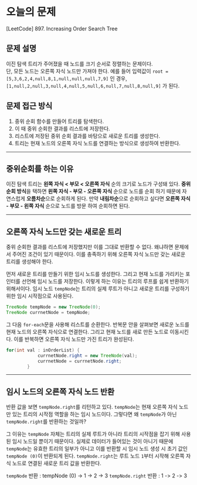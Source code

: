 
# 오늘의 문제
[LeetCode] 897. Increasing Order Search Tree

## 문제 설명
이진 탐색 트리가 주어졌을 때 노드를 크기 순서로 정렬하는 문제이다.  
단, 모든 노드는 오른쪽 자식 노드만 가져야 한다. 
예를 들어 입력값이 `root = [5,3,6,2,4,null,8,1,null,null,null,7,9]` 인 경우,
`[1,null,2,null,3,null,4,null,5,null,6,null,7,null,8,null,9]` 가 된다. 

## 문제 접근 방식 
1. 중위 순회 함수를 만들어 트리를 탐색한다. 
2. 이 때 중위 순회한 결과를 리스트에 저장한다.
3. 리스트에 저장된 중위 순회 결과를 바탕으로 새로운 트리를 생성한다.
4. 트리는 현재 노드의 오른쪽 자식 노드를 연결하는 방식으로 생성하여 반환한다. 

---

## 중위순회를 하는 이유
이진 탐색 트리는 **왼쪽 자식 < 부모 < 오른쪽 자식** 순의 크기로 노드가 구성돼 있다. 
**중위 순회 방식**을 택하면 **왼쪽 자식 - 부모 - 오른쪽 자식** 순으로 노드를 순회 하기 때문에 자연스럽게 **오름차순**으로 순회하게 된다. 
만약 **내림차순**으로 순회하고 싶다면 **오른쪽 자식 - 부모 - 왼쪽 자식** 순으로 노드를 방문 하여 순회하면 된다. 

---

## 오른쪽 자식 노드만 갖는 새로운 트리 
중위 순회한 결과를 리스트에 저장했지만 이를 그대로 반환할 수 없다. 
왜냐하면 문제에서 주어진 조건이 있기 때문이다. 
이를 충족하기 위해 오른쪽 자식 노드만 갖는 새로운 트리를 생성해야 한다. 

먼저 새로운 트리를 만들기 위한 임시 노드를 생성한다. 
그리고 현재 노드를 가리키는 포인터를 선언해 임시 노드를 저장한다. 
이렇게 하는 이유는 트리의 루프를 쉽게 반환하기 위해서이다. 
임시 노드 `tempNode`는 트리의 실제 루트가 아니고 새로운 트리를 구성하기 위한 임시 시작점으로 사용된다. 
```java
TreeNode tempNode = new TreeNode(0);
TreeNode currnetNode = tempNode; 
```

그 다음 `for-each`문을 사용해 리스트를 순환한다. 
반복문 안을 살펴보면 새로운 노드를 현재 노드의 오른쪽 자식으로 연결한다.
그리고 현재 노드를 새로 만든 노드로 이동시킨다. 이를 반복하면 오른쪽 자식 노드만 가진 트리가 완성된다. 
```java
for(int val : inOrderList) {
            currnetNode.right = new TreeNode(val);
            currnetNode = currnetNode.right;
        }
```

---

## 임시 노드의 오른쪽 자식 노드 반환 
반환 값을 보면 `tempNode.right`를 리턴하고 있다.
`tempNode`는 현재 오른쪽 자식 노드만 있는 트리의 시작점 역할을 하는 임시 노드이다. 
그렇다면 왜 `tempNode`가 아닌 `tempNode.right`를 반환하는 것일까? 

그 이유는 `tempNode` 자체는 트리의 실제 루트가 아니라 트리의 시작점을 잡기 위해 사용된 임시 노드일 뿐이기 때문이다. 
실제로 데이터가 들어있는 것이 아니기 때문에 `tempNode`는 유효한 트리의 일부가 아니고 이를 반환할 시 임시 노드 생성 시 초기 값인 `tempNode (0)`이 반환되게 된다.
`tempNode.right`는 루트 노드 `1`부터 시작해 오른쪽 자식 노드로 연결된 새로운 트리 값을 반환한다. 

`tempNode` 반환 : tempNode (0) -> 1 -> 2 -> 3
`tempNode.right` 반환 : 1 -> 2 -> 3


   


  
